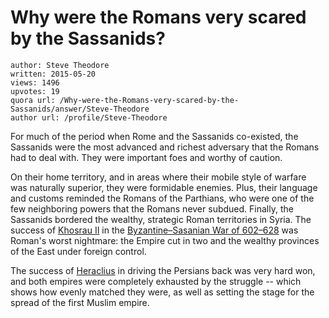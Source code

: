 # Why were the Romans very scared by the Sassanids?

	author: Steve Theodore
	written: 2015-05-20
	views: 1496
	upvotes: 19
	quora url: /Why-were-the-Romans-very-scared-by-the-Sassanids/answer/Steve-Theodore
	author url: /profile/Steve-Theodore


For much of the period when Rome and the Sassanids co-existed, the Sassanids were the most advanced and richest adversary that the Romans had to deal with. They were important foes and worthy of caution.

On their home territory, and in areas where their mobile style of warfare was naturally superior, they were formidable enemies. Plus, their language and customs reminded the Romans of the Parthians, who were one of the few neighboring powers that the Romans never subdued. Finally, the Sassanids bordered the wealthy, strategic Roman territories in Syria. The success of [Khosrau II](http://en.wikipedia.org/wiki/Khosrau_IIin) in the [Byzantine–Sasanian War of 602–628](http://en.wikipedia.org/wiki/Byzantine%E2%80%93Sasanian_War_of_602%E2%80%93628) was Roman's worst nightmare: the Empire cut in two and the wealthy provinces of the East under foreign control. 

The success of [Heraclius](http://en.wikipedia.org/wiki/Heraclius) in driving the Persians back was very hard won, and both empires were completely exhausted by the struggle -- which shows how evenly matched they were, as well as setting the stage for the spread of the first Muslim empire.

